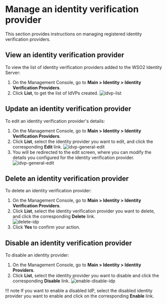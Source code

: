 # Manage an identity verification provider

This section provides instructions on managing registered identity verification providers.

## View an identity verification provider

To view the list of identity verification providers added to the WSO2 Identity Server:

1. On the Management Console, go to **Main > Identity > Identity Verification Providers**.
2. Click **List**, to get the list of IdVPs created.
   ![idvp-list]({{base_path}}/assets/img/guides/list-idvp.png)

## Update an identity verification provider

To edit an identity verification provider's details:

1. On the Management Console, go to **Main > Identity > Identity Verification Providers**.
2. Click **List**, select the identity provider you want to edit, and click the corresponding **Edit** link.
   ![idvp-general-edit]({{base_path}}/assets/img/guides/list-idvp.png)
3. You will be redirected to the edit screen, where you can modify the details you configured for the identity verification provider.
   ![idvp-general-edit]({{base_path}}/assets/img/guides/edit-idvp.png)

## Delete an identity verification provider

To delete an identity verification provider:

1. On the Management Console, go to **Main > Identity > Identity Verification Providers**.
2. Click **List**, select the identity verification provider you want to delete, and click the corresponding **Delete** link.  
   ![delete-idp]({{base_path}}/assets/img/guides/delete-idvp.png)
3. Click **Yes** to confirm your action.

## Disable an identity verification provider

To disable an identity provider:

1. On the Management Console, go to **Main > Identity > Identity Providers**.
2. Click **List**, select the identity provider you want to disable and click the corresponding **Disable** link.
   ![enable-disable-idp]({{base_path}}/assets/img/guides/enable-disable-idvp.png)

!!! note
      If you want to enable a disabled IdP, select the disabled identity provider you want to enable and click on the corresponding **Enable** link.